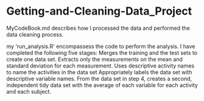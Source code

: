 # Getting-and-Cleaning-Data_Project

MyCodeBook.md describes how I processed the data and performed the data cleaning process. 

my 'run_analysis.R' encompassess the code to perform the analysis. I have completed the following five stages: 
Merges the training and the test sets to create one data set.
Extracts only the measurements on the mean and standard deviation for each measurement.
Uses descriptive activity names to name the activities in the data set
Appropriately labels the data set with descriptive variable names.
From the data set in step 4, creates a second, independent tidy data set with the average of each variable for each activity and each subject.
